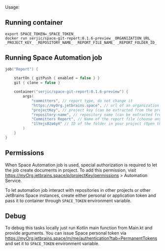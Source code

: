 Usage:

## Running container

```shell
export SPACE_TOKEN=_SPACE_TOKEN_
docker run serjic/space-git-report:0.1.6-preview _ORGANIZATION_URL_ _PROJECT_KEY_ _REPOSITORY_NAME_ _REPORT_FILE_NAME_ _REPORT_FOLDER_ID_
```

## Running Space Automation job

```kotlin
job("Report") {
    
    startOn { gitPush { enabled = false } }
    git { clone = false }

    container("serjic/space-git-report:0.1.6-preview") {
        args(
            "committers", // report type, do not change it
            "https://myOrg.jetbrains.space", // url of an organization
            "projectKey", // project key (can be extracted from the project URL like this: https://myOrg.jetbrains.space/p/projectKey/repositories/repository-name)
            "repository-name", // repository name (can be extracted from the project URL like this: https://myOrg.jetbrains.space/p/projectKey/repositories/repository-name)
            "Committers Report", // Name of the report file (choose any name you want)
            "1lYejs02a6yX" // ID of the folder in your project (Open the folder in Space UI, in the URL https://myOrg.jetbrains.space/p/demo/documents/folders?f=Roots-1lYejs02a6yX 1lYejs02a6yX is the folder id)
        )
    }
}

```

## Permissions

When Space Automation job is used, special authorization is required to let the job create documents in project. To add this permission, visit https://myOrg.jetbrains.space/p/projectKey/permissions > Automation Service.

To let automation job interact with repositories in other projects or other JetBrains Space instances, create either personal or application token and pass it to container through ```SPACE_TOKEN``` environment variable.

## Debug

To debug this tasks locally just run Kotlin main function from Main.kt and provide arguments. You can issue Space personal token via https://myOrg.jetbrains.space/m/me/authentication?tab=PermanentTokens and set it to ```SPACE_TOKEN``` environment variable.
